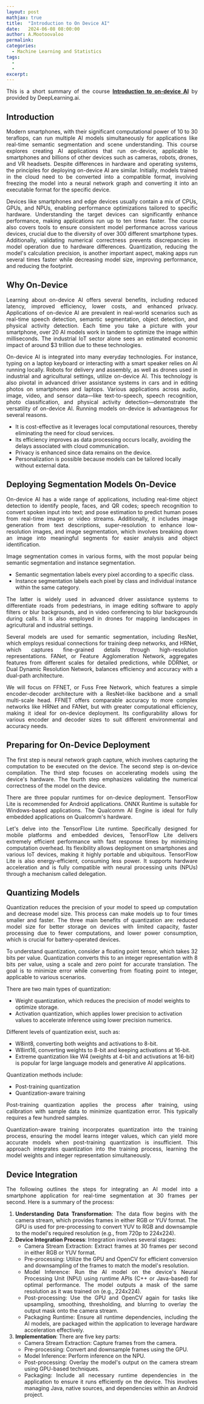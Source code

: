 ```yaml
---
layout: post
mathjax: true
title:  "Introduction to On Device AI"
date:   2024-06-08 08:00:00
author: A.Mootoovaloo
permalink:
categories:
  - Machine Learning and Statistics
tags:
  -
  -
excerpt:
---
```


<p align="justify">This is a short summary of the course <a href="https://learn.deeplearning.ai/courses/introduction-to-on-device-ai/lesson/1/introduction"><strong>Introduction to on-device AI</strong></a> by provided by DeepLearning.ai.</p>

<section>
    <h1>Introduction</h1>
    <p align="justify">Modern smartphones, with their significant computational power of 10 to 30 teraflops, can run multiple AI models simultaneously for applications like real-time semantic segmentation and scene understanding. This course explores creating AI applications that run on-device, applicable to smartphones and billions of other devices such as cameras, robots, drones, and VR headsets. Despite differences in hardware and operating systems, the principles for deploying on-device AI are similar. Initially, models trained in the cloud need to be converted into a compatible format, involving freezing the model into a neural network graph and converting it into an executable format for the specific device.</p>
    <p align="justify">Devices like smartphones and edge devices usually contain a mix of CPUs, GPUs, and NPUs, enabling performance optimizations tailored to specific hardware. Understanding the target devices can significantly enhance performance, making applications run up to ten times faster. The course also covers tools to ensure consistent model performance across various devices, crucial due to the diversity of over 300 different smartphone types. Additionally, validating numerical correctness prevents discrepancies in model operation due to hardware differences. Quantization, reducing the model's calculation precision, is another important aspect, making apps run several times faster while decreasing model size, improving performance, and reducing the footprint.</p>
</section>

<section>
    <h1>Why On-Device</h1>
    <p align="justify">Learning about on-device AI offers several benefits, including reduced latency, improved efficiency, lower costs, and enhanced privacy. Applications of on-device AI are prevalent in real-world scenarios such as real-time speech detection, semantic segmentation, object detection, and physical activity detection. Each time you take a picture with your smartphone, over 20 AI models work in tandem to optimize the image within milliseconds. The industrial IoT sector alone sees an estimated economic impact of around $3 trillion due to these technologies.</p>
    <p align="justify">On-device AI is integrated into many everyday technologies. For instance, typing on a laptop keyboard or interacting with a smart speaker relies on AI running locally. Robots for delivery and assembly, as well as drones used in industrial and agricultural settings, utilize on-device AI. This technology is also pivotal in advanced driver assistance systems in cars and in editing photos on smartphones and laptops. Various applications across audio, image, video, and sensor data—like text-to-speech, speech recognition, photo classification, and physical activity detection—demonstrate the versatility of on-device AI. Running models on-device is advantageous for several reasons.</p>
    <ul>
        <li>It is cost-effective as it leverages local computational resources, thereby eliminating the need for cloud services.</li>
        <li>Its efficiency improves as data processing occurs locally, avoiding the delays associated with cloud communication.</li>
        <li>Privacy is enhanced since data remains on the device.</li>
        <li>Personalization is possible because models can be tailored locally without external data.</li>
    </ul>
</section>

<section>
    <h1>Deploying Segmentation Models On-Device</h1>
    <p align="justify">On-device AI has a wide range of applications, including real-time object detection to identify people, faces, and QR codes; speech recognition to convert spoken input into text; and pose estimation to predict human poses from real-time images or video streams. Additionally, it includes image generation from text descriptions, super-resolution to enhance low-resolution images, and image segmentation, which involves breaking down an image into meaningful segments for easier analysis and object identification.</p>
    <p align="justify">Image segmentation comes in various forms, with the most popular being semantic segmentation and instance segmentation.</p>
    <ul>
        <li>Semantic segmentation labels every pixel according to a specific class.</li>
        <li>Instance segmentation labels each pixel by class and individual instance within the same category.</li>
    </ul>
    <p align="justify">The latter is widely used in advanced driver assistance systems to differentiate roads from pedestrians, in image editing software to apply filters or blur backgrounds, and in video conferencing to blur backgrounds during calls. It is also employed in drones for mapping landscapes in agricultural and industrial settings.</p>
    <p align="justify">Several models are used for semantic segmentation, including ResNet, which employs residual connections for training deep networks, and HRNet, which captures fine-grained details through high-resolution representations. FANet, or Feature Agglomeration Network, aggregates features from different scales for detailed predictions, while DDRNet, or Dual Dynamic Resolution Network, balances efficiency and accuracy with a dual-path architecture.</p>
    <p align="justify">We will focus on FFNET, or Fuss Free Network, which features a simple encoder-decoder architecture with a ResNet-like backbone and a small multi-scale head. FFNET offers comparable accuracy to more complex networks like HRNet and FANet, but with greater computational efficiency, making it ideal for on-device deployment. Its configurability allows for various encoder and decoder sizes to suit different environmental and accuracy needs.</p>
</section>

<section>
    <h1>Preparing for On-Device Deployment</h1>
    <p align="justify">The first step is neural network graph capture, which involves capturing the computation to be executed on the device. The second step is on-device compilation. The third step focuses on accelerating models using the device's hardware. The fourth step emphasizes validating the numerical correctness of the model on the device.</p>
    <p align="justify">There are three popular runtimes for on-device deployment. TensorFlow Lite is recommended for Android applications. ONNX Runtime is suitable for Windows-based applications. The Qualcomm AI Engine is ideal for fully embedded applications on Qualcomm's hardware.</p>
    <p align="justify">Let's delve into the TensorFlow Lite runtime. Specifically designed for mobile platforms and embedded devices, TensorFlow Lite delivers extremely efficient performance with fast response times by minimizing computation overhead. Its flexibility allows deployment on smartphones and various IoT devices, making it highly portable and ubiquitous. TensorFlow Lite is also energy-efficient, consuming less power. It supports hardware acceleration and is fully compatible with neural processing units (NPUs) through a mechanism called delegation.</p>
</section>

<section>
    <h1>Quantizing Models</h1>
    <p align="justify">Quantization reduces the precision of your model to speed up computation and decrease model size. This process can make models up to four times smaller and faster. The three main benefits of quantization are: reduced model size for better storage on devices with limited capacity, faster processing due to fewer computations, and lower power consumption, which is crucial for battery-operated devices.</p>
    <p align="justify">To understand quantization, consider a floating point tensor, which takes 32 bits per value. Quantization converts this to an integer representation with 8 bits per value, using a scale and zero point for accurate translation. The goal is to minimize error while converting from floating point to integer, applicable to various scenarios.</p>
    <p align="justify">There are two main types of quantization:</p>
    <ul>
        <li>Weight quantization, which reduces the precision of model weights to optimize storage.</li>
        <li>Activation quantization, which applies lower precision to activation values to accelerate inference using lower precision numerics.</li>
    </ul>
    <p align="justify">Different levels of quantization exist, such as:</p>
    <ul>
        <li>W8int8, converting both weights and activations to 8-bit.</li>
        <li>W8int16, converting weights to 8-bit and keeping activations at 16-bit.</li>
        <li>Extreme quantization like W4 (weights at 4-bit and activations at 16-bit) is popular for large language models and generative AI applications.</li>
    </ul>
    <p align="justify">Quantization methods include:</p>
    <ul>
        <li>Post-training quantization</li>
        <li>Quantization-aware training</li>
    </ul>
    <p align="justify">Post-training quantization applies the process after training, using calibration with sample data to minimize quantization error. This typically requires a few hundred samples.</p>
    <p align="justify">Quantization-aware training incorporates quantization into the training process, ensuring the model learns integer values, which can yield more accurate models when post-training quantization is insufficient. This approach integrates quantization into the training process, learning the model weights and integer representation simultaneously.</p>
</section>

<section>
    <h1>Device Integration</h1>
    <p align="justify">The following outlines the steps for integrating an AI model into a smartphone application for real-time segmentation at 30 frames per second. Here is a summary of the process:</p>
    <ol align="justify">
        <li><strong>Understanding Data Transformation</strong>: The data flow begins with the camera stream, which provides frames in either RGB or YUV format. The GPU is used for pre-processing to convert YUV to RGB and downsample to the model's required resolution (e.g., from 720p to 224x224).</li>
        <li><strong>Device Integration Process</strong>: Integration involves several stages:
            <ul>
                <li>Camera Stream Extraction: Extract frames at 30 frames per second in either RGB or YUV format.</li>
                <li>Pre-processing: Utilize the GPU and OpenCV for efficient conversion and downsampling of the frames to match the model's resolution.</li>
                <li>Model Inference: Run the AI model on the device's Neural Processing Unit (NPU) using runtime APIs (C++ or Java-based) for optimal performance. The model outputs a mask of the same resolution as it was trained on (e.g., 224x224).</li>
                <li>Post-processing: Use the GPU and OpenCV again for tasks like upsampling, smoothing, thresholding, and blurring to overlay the output mask onto the camera stream.</li>
                <li>Packaging Runtime: Ensure all runtime dependencies, including the AI models, are packaged within the application to leverage hardware acceleration effectively.</li>
            </ul>
        </li>
        <li><strong>Implementation</strong>: There are five key parts:
            <ul>
                <li>Camera Stream Extraction: Capture frames from the camera.</li>
                <li>Pre-processing: Convert and downsample frames using the GPU.</li>
                <li>Model Inference: Perform inference on the NPU.</li>
                <li>Post-processing: Overlay the model's output on the camera stream using GPU-based techniques.</li>
                <li>Packaging: Include all necessary runtime dependencies in the application to ensure it runs efficiently on the device. This involves managing Java, native sources, and dependencies within an Android project.</li>
            </ul>
        </li>
    </ol>
</section>